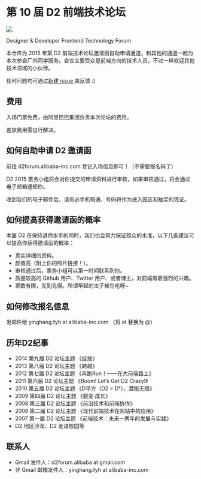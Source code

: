 # 第 10 届 D2 前端技术论坛

[![](https://cbu01.alicdn.com/cms/upload/2015/030/384/2483030_39245877.jpg)](http://d2forum.alibaba-inc.com/)

Designer &amp; Developer Frontend Technology Forum


本仓库为 2015 年第 D2 前端技术论坛邀请函自助申请通道，和其他的通道一起为本次参会厂外同学服务。会议主要受众是前端方向的技术人员，不过一样欢迎其他技术领域的小伙伴。

任何问题均可通过[新建 issue ](https://github.com/FrankFang/Get-D2-2015-Ticket/issues/new)来反馈 :)



## 费用

入场门票免费，由阿里巴巴集团负责本次论坛的费用。

差旅费用需自行解决。

## 如何自助申请 D2 邀请函

前往 d2forum.alibaba-inc.com 登记入场信息即可！（不需要报名码了）

D2 2015 票务小组将会对你提交的申请资料进行审核，如果审核通过，将会通过电子邮箱通知你。

收到我们的电子邮件后，请务必手机畅通，号码将作为进入园区和抽奖的凭证。

## 如何提高获得邀请函的概率

本届 D2 在保持讲师水平的同时，我们也会努力保证观众的水准，以下几条建议可以提高你获得邀请函的概率：

* 真实详细的资料。
* 颜值高（附上你的照片链接！）。
* 审核通过后，票务小组可以第一时间联系到你。
* 质量较高的 Github 用户、Twitter 用户、或者博主，对前端有着强烈的兴趣。
* 票数有限，先到先得。所谓早起的虫子被鸟吃呀~

## 如何修改报名信息

发邮件给 yinghang.fyh at alibaba-inc.com （将 at 替换为 @）


## 历年D2纪事

* 2014 第九届 D2 论坛主题 《绽放》
* 2013 第八届 D2 论坛主题 《跨越》
* 2012 第七届 D2 论坛主题 《奔跑Run！——在大前端路上》
* 2011 第六届 D2 论坛主题 《Boom! Let’s Get D2 Crazy!》
* 2010 第五届 D2 论坛主题 《D平方（D2 = D²），潜能无限》
* 2009 第四届 D2 论坛主题 《蜕变·成长》
* 2008 第三届 D2 论坛主题 《前沿技术和前端协作》
* 2008 第二届 D2 论坛主题 《现代前端技术在网站中的应用》
* 2007 第一届 D2 论坛主题 《前端技术：未来一两年的发展与实践》
* D2 地区沙龙、D2 走进校园等

## 联系人

* Gmail 发件人：d2forum.alibaba at gmail.com
* 非 Gmail 邮箱发件人：yinghang.fyh at alibaba-inc.com

